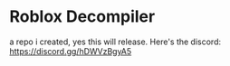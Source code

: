 # Roblox Decompiler

a repo i created, yes this will release. Here's the discord: https://discord.gg/hDWVzBgyA5

